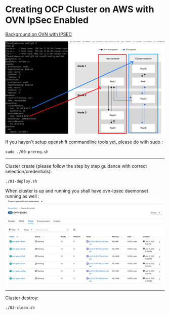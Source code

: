 # Creating OCP Cluster on AWS with OVN IpSec Enabled

[Background on OVN with IPSEC](https://docs.openshift.com/container-platform/4.7/networking/ovn_kubernetes_network_provider/about-ipsec-ovn.html)<br>

![alt text](https://raw.githubusercontent.com/fenar/ocp-aws-ovnipsec/main/images/ovn-ipsec.png)<br>

If you haven't setup openshift commandline tools yet, please do with sudo :
```
sudo ./00-prereq.sh
```
---

Cluster create (please follow the step by step guidance with correct selection/credentials):
```
./01-deploy.sh
```

When cluster is up and running you shall have ovn-ipsec daemonset running as well :
![alt text](https://raw.githubusercontent.com/fenar/ocp-aws-ovnipsec/main/images/ovnipsec.png)<br>

---

Cluster destroy:
```
./03-clean.sh
```



